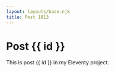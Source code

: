 ```yaml
---
layout: layouts/base.njk
title: Post 1813
---
```


# Post {{ id }}

This is post {{ id }} in my Eleventy project.
